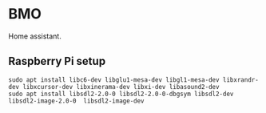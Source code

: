 # BMO

Home assistant.

## Raspberry Pi setup

```
sudo apt install libc6-dev libglu1-mesa-dev libgl1-mesa-dev libxrandr-dev libxcursor-dev libxinerama-dev libxi-dev libasound2-dev
sudo apt install libsdl2-2.0-0 libsdl2-2.0-0-dbgsym libsdl2-dev libsdl2-image-2.0-0  libsdl2-image-dev
```
